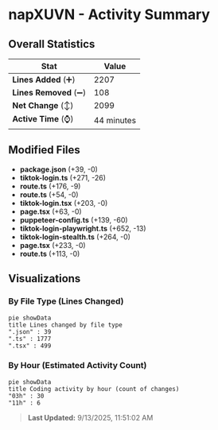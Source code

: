 # napXUVN - Activity Summary 

## Overall Statistics

| Stat                   | Value                                                             |
| ---------------------- | ----------------------------------------------------------------- |
| **Lines Added** (➕)   | 2207                                          |
| **Lines Removed** (➖) | 108                                        |
| **Net Change** (↕)    | 2099                |
| **Active Time** (⌚)   | 44 minutes |


## Modified Files
- **package.json** (+39, -0)
- **tiktok-login.ts** (+271, -26)
- **route.ts** (+176, -9)
- **route.ts** (+54, -0)
- **tiktok-login.tsx** (+203, -0)
- **page.tsx** (+63, -0)
- **puppeteer-config.ts** (+139, -60)
- **tiktok-login-playwright.ts** (+652, -13)
- **tiktok-login-stealth.ts** (+264, -0)
- **page.tsx** (+233, -0)
- **route.ts** (+113, -0)

## Visualizations

### By File Type (Lines Changed)

```mermaid
pie showData
title Lines changed by file type
".json" : 39
".ts" : 1777
".tsx" : 499
```

### By Hour (Estimated Activity Count)

```mermaid
pie showData
title Coding activity by hour (count of changes)
"03h" : 30
"11h" : 6
```


> **Last Updated:** 9/13/2025, 11:51:02 AM